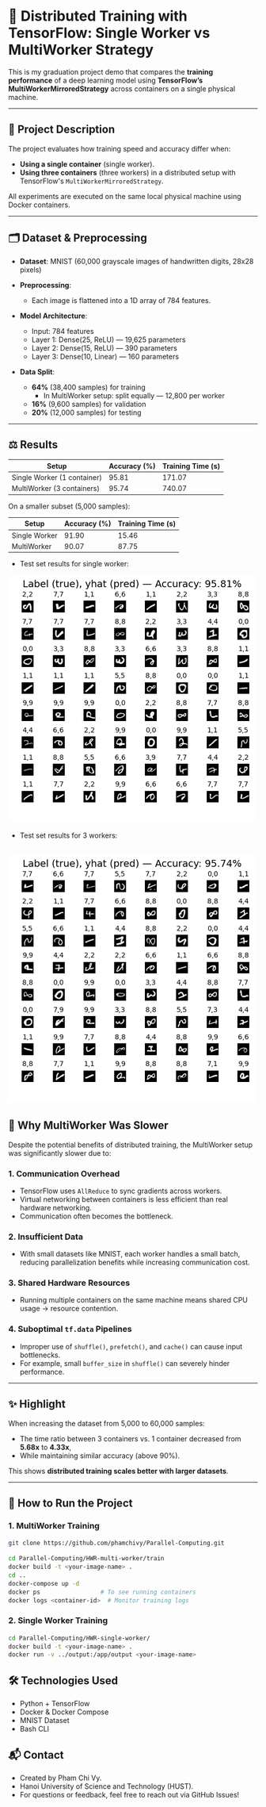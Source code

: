 # 🧠 Distributed Training with TensorFlow: Single Worker vs MultiWorker Strategy

This is my graduation project demo that compares the **training performance** of a deep learning model using **TensorFlow’s MultiWorkerMirroredStrategy** across containers on a single physical machine.

---

## 📌 Project Description

The project evaluates how training speed and accuracy differ when:
- **Using a single container** (single worker).
- **Using three containers** (three workers) in a distributed setup with TensorFlow's `MultiWorkerMirroredStrategy`.

All experiments are executed on the same local physical machine using Docker containers.

---

## 🗂️ Dataset & Preprocessing

- **Dataset**: MNIST (60,000 grayscale images of handwritten digits, 28x28 pixels)
- **Preprocessing**:
  - Each image is flattened into a 1D array of 784 features.
- **Model Architecture**:
  - Input: 784 features
  - Layer 1: Dense(25, ReLU) — 19,625 parameters
  - Layer 2: Dense(15, ReLU) — 390 parameters
  - Layer 3: Dense(10, Linear) — 160 parameters

- **Data Split**:
  - **64%** (38,400 samples) for training
    - In MultiWorker setup: split equally — 12,800 per worker
  - **16%** (9,600 samples) for validation
  - **20%** (12,000 samples) for testing

---

## ⚖️ Results

| Setup               | Accuracy (%) | Training Time (s) |
|---------------------|--------------|-------------------|
| Single Worker (1 container) | 95.81 | 171.07 |
| MultiWorker (3 containers) | 95.74 | 740.07 |

On a smaller subset (5,000 samples):

| Setup               | Accuracy (%) | Training Time (s) |
|---------------------|--------------|-------------------|
| Single Worker | 91.90 | 15.46 |
| MultiWorker | 90.07 | 87.75 |

- Test set results for single worker:

![single_worker](HWR-single-worker/prev/7th_mnist/predictions_single_worker.png)

- Test set results for 3 workers:

![single_worker](HWR-multi-worker/prev/7th_mnist/predictions_worker_0.png)
---

## 🧠 Why MultiWorker Was Slower

Despite the potential benefits of distributed training, the MultiWorker setup was significantly slower due to:

### 1. **Communication Overhead**
- TensorFlow uses `AllReduce` to sync gradients across workers.
- Virtual networking between containers is less efficient than real hardware networking.
- Communication often becomes the bottleneck.

### 2. **Insufficient Data**
- With small datasets like MNIST, each worker handles a small batch, reducing parallelization benefits while increasing communication cost.

### 3. **Shared Hardware Resources**
- Running multiple containers on the same machine means shared CPU usage → resource contention.

### 4. **Suboptimal `tf.data` Pipelines**
- Improper use of `shuffle()`, `prefetch()`, and `cache()` can cause input bottlenecks.
- For example, small `buffer_size` in `shuffle()` can severely hinder performance.

---

## ✨ Highlight

When increasing the dataset from 5,000 to 60,000 samples:
- The time ratio between 3 containers vs. 1 container decreased from **5.68x** to **4.33x**,
- While maintaining similar accuracy (above 90%).

This shows **distributed training scales better with larger datasets**.

---

## 🚀 How to Run the Project

### 1. MultiWorker Training

```bash
git clone https://github.com/phamchivy/Parallel-Computing.git
```

```bash
cd Parallel-Computing/HWR-multi-worker/train
docker build -t <your-image-name> .
cd ..
docker-compose up -d
docker ps                 # To see running containers
docker logs <container-id>  # Monitor training logs
```

### 2. Single Worker Training

```bash
cd Parallel-Computing/HWR-single-worker/
docker build -t <your-image-name> .
docker run -v ../output:/app/output <your-image-name>
```

## 🛠️ Technologies Used

- Python + TensorFlow
- Docker & Docker Compose
- MNIST Dataset
- Bash CLI

## 📬 Contact

- Created by Pham Chi Vy.
- Hanoi University of Science and Technology (HUST).
- For questions or feedback, feel free to reach out via GitHub Issues!

